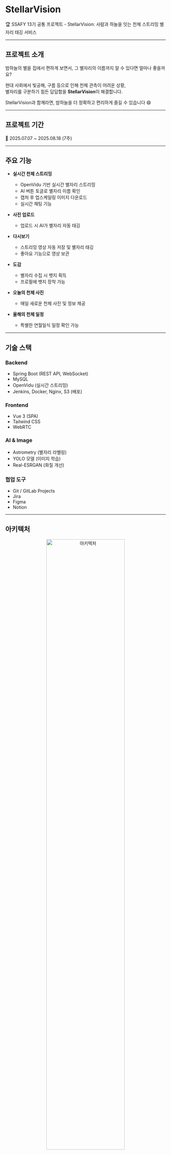 # StellarVision
🏆 SSAFY 13기 공통 프로젝트 - StellarVision: 사람과 하늘을 잇는 천체 스트리밍 별자리 태깅 서비스

---

## 프로젝트 소개
밤하늘의 별을 집에서 편하게 보면서, 그 별자리의 이름까지 알 수 있다면 얼마나 좋을까요?  

현대 사회에서 빛공해, 구름 등으로 인해 천체 관측이 어려운 상황,  
별자리를 구분하기 힘든 답답함을 **StellarVision**이 해결합니다.  

StellarVision과 함께라면, 밤하늘을 더 정확하고 편리하게 즐길 수 있습니다 😄

---

## 프로젝트 기간
📅 2025.07.07 ~ 2025.08.18 (7주)

---

## 주요 기능
- **실시간 천체 스트리밍**
  - OpenVidu 기반 실시간 별자리 스트리밍
  - AI 버튼 토글로 별자리 이름 확인
  - 캡처 후 업스케일링 이미지 다운로드
  - 실시간 채팅 기능

- **사진 업로드**
  - 업로드 시 AI가 별자리 자동 태깅

- **다시보기**
  - 스트리밍 영상 자동 저장 및 별자리 태깅
  - 좋아요 기능으로 영상 보관

- **도감**
  - 별자리 수집 시 뱃지 획득
  - 프로필에 뱃지 장착 가능

- **오늘의 천체 사진**
  - 매일 새로운 천체 사진 및 정보 제공

- **올해의 천체 일정**
  - 특별한 연월일식 일정 확인 가능

---

## 기술 스택

### Backend
- Spring Boot (REST API, WebSocket)
- MySQL
- OpenVidu (실시간 스트리밍)
- Jenkins, Docker, Nginx, S3 (배포)

### Frontend
- Vue 3 (SPA)
- Tailwind CSS
- WebRTC

### AI & Image
- Astrometry (별자리 라벨링)
- YOLO 모델 (이미지 학습)
- Real-ESRGAN (화질 개선)

### 협업 도구
- Git / GitLab Projects
- Jira
- Figma
- Notion

---

## 아키텍처
<p align="center">
  <img src="./docs/assets/images/아키텍처.jpg" alt="아키텍처" width="70%"/>
</p>

---

## 프로젝트 산출물
- [기능명세서](./docs/기능명세서.md)  
- [API명세서](./docs/API명세서.md)  
- [ERD](./docs/ERD.md)  

---

## 폴더 구조

### Back-end
<details>
<summary>펼쳐보기</summary>

```plantext
StellarVision.
  ├───java
  │   └───com
  │   └───susang
  │   └───stellaVision
  │   ├───application
  │   │   ├───auth
  │   │   │    ├───email
  │   │   │    jwt
  │   │   ├───collection
  │   │   │    ├───controller
  │   │   │    ├───error
  │   │   │    ├───dto
  │   │   │    ├───repository
  │   │   │    └───service
  │   │   ├───follow
  │   │   │    ├───controller
  │   │   │    ├───exception
  │   │   │    ├───dto
  │   │   │    ├───repository
  │   │   │    └───service
  │   │   ├───member
  │   │   │    ├───controller
  │   │   │    ├───exception
  │   │   │    ├───dto
  │   │   │    ├───repository
  │   │   │    └───service
  │   │   ├───photo
  │   │   │    ├───controller
  │   │   │    ├───dto
  │   │   │    ├───error
  │   │   │    ├───repository
  │   │   │    └───service
  │   │   ├───profile
  │   │   │    ├───controller
  │   │   │    ├───dto
  │   │   │    ├───error
  │   │   │    └───service
  │   │   ├───streaming
  │   │   │    ├───controller
  │   │   │    ├───dto
  │   │   │    ├───exception
  │   │   │    ├───repository
  │   │   │    └───service
  │   │   └───video
  │   │        ├───controller
  │   │        ├───error
  │   │        ├───dto
  │   │        ├───repository
  │   │        └───service
  │   ├───common
  │   │   ├───constants
  │   │   ├───dto
  │   │   ├───exception
  │   │   ├───redis
  │   │   ├───s3
  │   │   ├───security
  │   │   └───utils
  │   └───config
  └───entity
  ```
</details>

### Front-end
<details>
<summary>펼쳐보기</summary>

```plantext
StellarVision.
src/
├─ App.vue             # 메인 Vue 컴포넌트
├─ main.js             # 진입점
├─ api/                # 서버 통신 모듈
│   ├─ axiosApi.js
│   ├─ calenderApi.js
│   ├─ commonApi.js
│   ├─ streamingApi.js
│   └─ todayPhotoApi.js
├─ assets/             # 스타일, 폰트, 이미지
│   ├─ base.css
│   ├─ components.scss
│   ├─ layout.scss
│   ├─ main.css
│   ├─ font/
│   └─ pictures/
├─ components/         # 재사용 UI 컴포넌트
│   ├─ auth/           # 로그인 관련
│   ├─ badge/          # 뱃지 관련
│   ├─ comment/        # 채팅/댓글
│   ├─ common/         # 공통 UI
│   ├─ landing/        # 랜딩 페이지
│   ├─ main/           # 메인 페이지
│   ├─ streaming/      # 스트리밍 관련
│   └─ video/          # 영상 관련
├─ composables/        # 재사용 Composition API
├─ constants/          # 상수 정의
├─ data/               # 초기/더미 데이터
├─ router/             # Vue Router 설정
├─ services/           # 비즈니스 로직
├─ stores/             # 상태 관리 (Pinia/Vuex)
└─ views/              # 페이지 단위 컴포넌트

.env                   # 환경 변수
.gitignore             # Git 무시 파일
```
</details>

<br/>

---

## 팀원 소개
| <div align="center"><img src="./docs/assets/images/방준엽.png" width="100"><br>방준엽<br>Back End</div> | <div align="center"><img src="./docs/assets/images/구인완.png" width="100"><br>구인완<br>Back End</div> | <div align="center"><img src="./docs/assets/images/양정현.png" width="100"><br>양정현<br>AI</div> | <div align="center"><img src="./docs/assets/images/김선우.png" width="100"><br>김선우<br>Front End</div> | <div align="center"><img src="./docs/assets/images/임정원.png" width="100"><br>임정원<br>Front End</div> | <div align="center"><img src="./docs/assets/images/신성규.png" width="100"><br>신성규<br>Front End</div> |
|:---------------------------------------:|:---------------------------------------:|:---------------------------------------:|:---------------------------------------:|:---------------------------------------:|:---------------------------------------:|


---

## 프로젝트 결과물
- [최종발표자료](./docs/StellarVision_최종발표_PPT.pptx)  
- [영상포트폴리오](./docs/영상포트폴리오_.mp4)  

---

## 화면 구성

### 랜딩페이지
<img src="./docs/assets/images/랜딩.gif" alt="랜딩페이지" width="70%"/>

### 프로필
- **은하 사진관** : 업로드 시 AI 별자리 태깅 및 뱃지 획득  
  <img src="./docs/assets/images/은하사진관.gif" alt="갤러리" width="70%"/>

- **은하 수집관** : 획득한 별자리 도감 조회  
  <img src="./docs/assets/images/은하수집관.png" alt="도감" width="70%"/>

- **은하 영상관** : 스트리밍 저장, AI 태깅 및 썸네일 설정  
  <img src="./docs/assets/images/은하영상관.gif" alt="다시보기" width="70%"/>

- **은하 마음관** : 좋아요 목록 관리  
  <img src="./docs/assets/images/은하마음관.gif" alt="좋아요" width="70%"/>

### 은하 천체관
- 오늘의 천체 사진 제공  
  <img src="./docs/assets/images/은하천체관.png" alt="천체" width="70%"/>

### 은하 달력관
- 특별한 연월일식 일정 확인  
  <img src="./docs/assets/images/은하달력관.png" alt="일정" width="70%"/>

### 스트리밍
- 실시간 별자리 탐지 및 채팅 지원  
- 캡쳐 업스케일링 다운로드 제공  

---

## 시연 영상
👉 [시청하기](https://youtu.be/cChNDY36zZ4)
